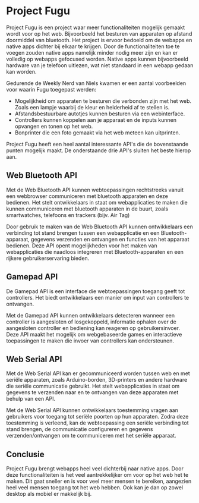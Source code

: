 # Project Fugu
Project Fugu is een project waar meer functionaliteiten mogelijk gemaakt wordt voor op het web. Bijvoorbeeld het besturen van apparaten op afstand doormiddel van bluetooth. Het project is ervoor bedoeld om de webapps en native apps dichter bij elkaar te krijgen. Door de functionaliteiten toe te voegen zouden native apps namelijk minder nodig meer zijn en kan er volledig op webapps gefocused worden. Native apps kunnen bijvoorbeeld hardware van je telefoon uitlezen, wat niet standaard in een webapp gedaan kan worden.

Gedurende de Weekly Nerd van Niels kwamen er een aantal voorbeelden voor waarin Fugu toegepast werden:
- Mogelijkheid om apparaten te besturen die verbonden zijn met het web. Zoals een lampje waarbij de kleur en helderheid af te stellen is.
- Afstandsbestuurbare autotjes kunnen besturen via een webinterface.
- Controllers kunnen koppelen aan je apparaat en de inputs kunnen opvangen en tonen op het web.
- Bonprinter die een foto gemaakt via het web meteen kan uitprinten.

Project Fugu heeft een heel aantal interessante API's die de bovenstaande punten mogelijk maakt. De onderstaande drie API's sluiten het beste hierop aan.

## Web Bluetooth API
Met de Web Bluetooth API kunnen webtoepassingen rechtstreeks vanuit een webbrowser communiceren met bluetooth apparaten en deze bedienen. Het stelt ontwikkelaars in staat om webapplicaties te maken die kunnen communiceren met bluetooth apparaten in de buurt, zoals smartwatches, telefoons en trackers (bijv. Air Tag)

Door gebruik te maken van de Web Bluetooth API kunnen ontwikkelaars een verbinding tot stand brengen tussen een webapplicatie en een Bluetooth-apparaat, gegevens verzenden en ontvangen en functies van het apparaat bedienen. Deze API opent mogelijkheden voor het maken van webapplicaties die naadloos integreren met Bluetooth-apparaten en een rijkere gebruikerservaring bieden.

## Gamepad API
De Gamepad API is een interface die webtoepassingen toegang geeft tot controllers. Het biedt ontwikkelaars een manier om input van controllers te ontvangen.

Met de Gamepad API kunnen ontwikkelaars detecteren wanneer een controller is aangesloten of losgekoppeld, informatie ophalen over de aangesloten controller en bediening kan reageren op gebruikersinvoer. Deze API maakt het mogelijk om webgebaseerde games en interactieve toepassingen te maken die invoer van controllers kan ondersteunen.

## Web Serial API
Met de Web Serial API kan er gecommuniceerd worden tussen web en met seriële apparaten, zoals Arduino-borden, 3D-printers en andere hardware die seriële communicatie gebruikt. Het stelt webapplicaties in staat om gegevens te verzenden naar en te ontvangen van deze apparaten met behulp van een API.

Met de Web Serial API kunnen ontwikkelaars toestemming vragen aan gebruikers voor toegang tot seriële poorten op hun apparaten. Zodra deze toestemming is verleend, kan de webtoepassing een seriële verbinding tot stand brengen, de communicatie configureren en gegevens verzenden/ontvangen om te communiceren met het seriële apparaat.

## Conclusie
Project Fugu brengt webapps heel veel dichterbij naar native apps. Door deze functionaliteiten is het veel aantrekkelijker om voor op het web het te maken. Dit gaat sneller en is voor veel meer mensen te bereiken, aangezien heel veel mensen toegang tot het web hebben. Ook kan je dan op zowel desktop als mobiel er makkelijk bij.
